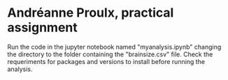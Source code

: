 # Andréanne Proulx, practical assignment

Run the code in the jupyter notebook named "myanalysis.ipynb" changing the directory to the folder containing the "brainsize.csv" file. Check the requeriments for packages and versions to install before running the analysis. 


